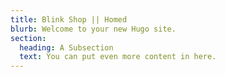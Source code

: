 ```yaml
---
title: Blink Shop || Homed
blurb: Welcome to your new Hugo site.
section:
  heading: A Subsection
  text: You can put even more content in here.
---
```


